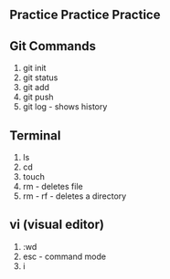 ## Practice Practice Practice 

## Git Commands 

1. git init
2. git status
3. git add
4. git push
5. git log - shows history

## Terminal

1.  ls
2. cd
3. touch
4. rm - deletes file
5. rm - rf - deletes a directory

## vi (visual editor)
1.  :wd 
2. esc - command mode 
3. i 
